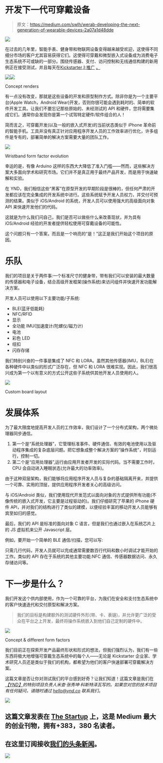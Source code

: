 # 开发下一代可穿戴设备

> 原文：<https://medium.com/swlh/werab-developing-the-next-generation-of-wearable-devices-2a07a1d48dde>

![](img/c3257fc7f84aa07d1e3f720f7e37e763.png)

在过去的几年里，智能手表、健身带和物联网设备变得越来越受欢迎，这使得不同细分市场的客户尤其容易获得它们。这使得可穿戴和微型嵌入式设备成为消费电子生态系统不可或缺的一部分。围绕传感器、支付、访问控制和无线通信构建的新用例正在接受测试，并且每天在[Kickstarter](https://www.kickstarter.com/projects/asdffilms/gest-work-with-your-hands?ref=discovery&ref=discovery&term=wearable)上[推广](https://www.kickstarter.com/projects/96149818/airesone-junior-monitors-your-child-for-your-peace?ref=nav_search&result=project&term=wearable) [。](https://www.kickstarter.com/projects/775959701/insta-ring?ref=discovery&term=wearable)

![](img/48c75d21c665c5a68c6412712a8321b0.png)![](img/bdd2fecfc6df07c90ab473099659a17e.png)

Concept renders

有一点没有改变，那就是这些设备的开发和原型制作方式。除非你是为一个主要平台(Apple Watch，Android Wear)开发，否则你很可能会遇到耗时的、简单的软件开发工具。让我们不要忘记那些原始的、未经测试的 API 和硬件，您将需要集成它们。通常你会发现你是第一个试驾特定硬件/软件组合的人！

简而言之，可穿戴开发(以及一般的嵌入式开发)的当前状态类似于 iPhone 革命前的智能手机。工具并没有真正针对应用程序开发人员的工作效率进行优化，许多组件是专有的，部署简单的解决方案需要大量的团队工作。

![](img/1c18d52869e6b6b4799ee25fa5473733.png)

Wristband form factor evolution

幸运的是，有像 Arduino 这样的东西大大降低了准入门槛——然而，这些解决方案大多面向学术和研究市场。它们并不是真正用于最终产品开发，而是用于快速破解和实验。

在 YND，我们相信这些“黑客”在原型开发的早期阶段是很棒的，但任何严肃的开发都应该在完全集成的开发系统中进行。这些系统赋予开发人员权力，并交付可预测的结果。类似于 iOS/Android 的系统，开发人员可以使用强大的高级面向对象 API 来快速开发他们的代码。

这就是为什么我们问自己，我们是否可以做些什么来改善现状，并为具有 iOS/Android 经验的开发者提供轻松使用可穿戴设备的可能性。

这个问题只有一个答案，而且是一个响亮的“是！”这正是我们开始这个项目的原因。

# 乐队

我们的项目是关于两件事:一个标准尺寸的健身带，带有我们可以安装的最大数量的传感器和电子设备，结合高级开发框架(操作系统)来访问组件并快速开发功能解决方案。

开发人员可以使用以下主要功能/子系统:

*   BLE(蓝牙低能耗)
*   NFC/RFID
*   显示
*   全功能 IMU(加速度计/陀螺仪/磁力计)
*   电池
*   彩色 LED
*   纽扣
*   闪存存储

我们特别兴奋的一件事是集成了 NFC 和 LORA。虽然其他传感器(IMU，BLE)在各种硬件中以类似的形式广泛存在，但 NFC 和 LORA 很难实现。因此，我们很高兴成为第一个以有意义的方式公开这些子系统供其他开发人员使用的人。

![](img/a1e66764d6b1d3a1049ecee5fbb2d358.png)

Custom board layout

# 发展体系

为了最大限度地提高开发人员的工作效率，我们设计了一个分布式架构，两个微处理器同步通信。

1.  第一个是“系统处理器”，它管理标准事件、硬件通信、有效的电池使用以及驱动程序集成的复杂底层问题。把它想象成整个解决方案的“操作系统”，时刻运行，控制一切。
2.  第二个是“应用处理器”,运行由应用开发者开发的实际代码。当不需要工作时，CPU 会自动进入睡眠状态(允许最大的功率效率)。

由于这种双层架构，我们能够将应用程序开发人员与复杂的基础隔离开来，并提供一个可靠、实用的顶层，提供应用程序开发者关心的高级访问。

与 iOS/Android 类似，我们使用现代开发范式以面向对象的方式提供所有功能(不像传统的嵌入式开发，它主要是过程驱动的)。我们仔细研究了苹果的 iPhone 硬件 API，并对我们的结构进行了类似的建模，以便经验丰富的移动开发人员能够有宾至如归的感觉。

最后，我们的 API 是标准的面向对象 C 语言，但是我们也通过嵌入在系统芯片上的 JS 虚拟机来公开 Javascript 层。

例如，要开始一个简单的 BLE 通信/扫描，您可以写:

只需几行代码，开发人员就可以完成通常需要数百行代码和数小时调试才能开始的工作。类似的 API 存在于系统的其他主要功能:NFC 通信、传感器数据访问、永久存储访问等。

# 下一步是什么？

我们开发这个供内部使用，作为一个可靠的平台，为我们在安全和支付生态系统中的客户快速迭代和交付原型和解决方案。

> 我们的目标是构建额外的测试硬件外形(带、卡、表链)，并允许更广泛的受众在平台之上开发，最终将操作系统嵌入到他们自己定制的硬件中。

![](img/ba0457bb875645ad9dd769273e0b2168.png)

Concept & different form factors

我们目前正在探索开发产品最终形状和形式的想法，但我们强烈认为，我们有一些东西将极大地增强可穿戴生态系统中的每个人——无论是 Kickstarter 企业家、学术研究人员还是类似于我们的机构，都希望为他们的客户快速部署可穿戴解决方案。

这篇文章是否让你对测试我们的平台感到好奇？让我们知道！这篇文章是我们在[*【YND】*](https://ynd.co/)*的特别项目负责人米查·张秀坤·科斯特泽瓦写的。如果您对您的技术项目有任何疑问，请随时通过 hello@ynd.co 联系我们。*

[![](img/308a8d84fb9b2fab43d66c117fcc4bb4.png)](https://medium.com/swlh)

## 这篇文章发表在 [The Startup](https://medium.com/swlh) 上，这是 Medium 最大的创业刊物，拥有+383，380 名读者。

## 在这里订阅接收[我们的头条新闻](http://growthsupply.com/the-startup-newsletter/)。

[![](img/b0164736ea17a63403e660de5dedf91a.png)](https://medium.com/swlh)